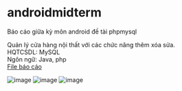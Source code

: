 # androidmidterm
Báo cáo giữa kỳ môn android đề tài phpmysql

Quản lý cửa hàng nội thất với các chức năng thêm xóa sửa.
<br>HQTCSDL: MySQL
<br>Ngôn ngữ: Java, php
<br> <a href = "https://docs.google.com/document/d/1G8i9iaLQYwWa8gAGKR4t1v_VcwIXvMz2/edit?usp=share_link&ouid=115429986393752640457&rtpof=true&sd=true">File báo cáo</a>

![image](https://user-images.githubusercontent.com/99135582/211457778-a5a6ef17-ada9-4fff-860c-096dded65693.png)   ![image](https://user-images.githubusercontent.com/99135582/211457829-4fe2cf06-969c-4ce5-a1f4-b983879a9e16.png)
![image](https://user-images.githubusercontent.com/99135582/211457869-0e9e9e6d-f5cd-4f68-b100-dde712d93461.png)


